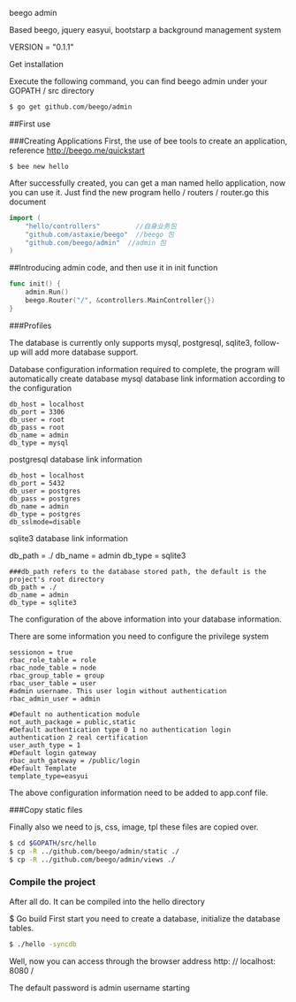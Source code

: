 beego admin

Based beego, jquery easyui, bootstarp a background management system

VERSION = "0.1.1"

Get installation

Execute the following command, you can find beego admin under your GOPATH / src directory

```bash
$ go get github.com/beego/admin
```

##First use

###Creating Applications
First, the use of bee tools to create an application, reference http://beego.me/quickstart
```
$ bee new hello
```
After successfully created, you can get a man named hello application, now you can use it. Just find the new program hello / routers / router.go this document
```go
import (
	"hello/controllers" 		//自身业务包
	"github.com/astaxie/beego"  //beego 包
	"github.com/beego/admin"  //admin 包
)

```
##Introducing admin code, and then use it in init function
```go
func init() {
	admin.Run()
	beego.Router("/", &controllers.MainController{})
}
```
###Profiles

The database is currently only supports mysql, postgresql, sqlite3, follow-up will add more database support.

Database configuration information required to complete, the program will automatically create database mysql database link information according to the configuration
```
db_host = localhost
db_port = 3306
db_user = root
db_pass = root
db_name = admin
db_type = mysql
```
postgresql database link information
```
db_host = localhost
db_port = 5432
db_user = postgres
db_pass = postgres
db_name = admin
db_type = postgres
db_sslmode=disable
```
sqlite3 database link information

db_path = ./
db_name = admin
db_type = sqlite3
```
###db_path refers to the database stored path, the default is the project's root directory
db_path = ./
db_name = admin
db_type = sqlite3
```
The configuration of the above information into your database information.

There are some information you need to configure the privilege system
```
sessionon = true
rbac_role_table = role
rbac_node_table = node
rbac_group_table = group
rbac_user_table = user
#admin username. This user login without authentication
rbac_admin_user = admin

#Default no authentication module
not_auth_package = public,static
#Default authentication type 0 1 no authentication login authentication 2 real certification
user_auth_type = 1
#Default login gateway
rbac_auth_gateway = /public/login
#Default Template
template_type=easyui
```
The above configuration information need to be added to app.conf file.

###Copy static files

Finally also we need to js, ​​css, image, tpl these files are copied over.
```bash
$ cd $GOPATH/src/hello
$ cp -R ../github.com/beego/admin/static ./
$ cp -R ../github.com/beego/admin/views ./

```
### Compile the project

After all do. It can be compiled into the hello directory

$ Go build
First start you need to create a database, initialize the database tables.

```bash
$ ./hello -syncdb
```
Well, now you can access through the browser address http: // localhost: 8080 /

The default password is admin username starting
